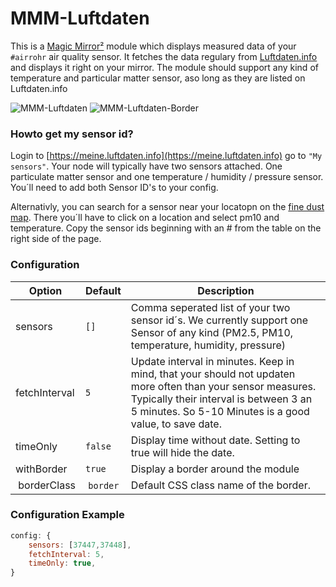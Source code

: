 # MMM-Luftdaten

This is a [Magic Mirror²](https://magicmirror.builders/) module which displays measured data of your `#airrohr` air quality sensor. It fetches the data regulary from [Luftdaten.info](https://luftdaten.info/) and displays it right on your mirror. The module should support any kind of temperature and particular matter sensor, aso long as they are listed on Luftdaten.info

![MMM-Luftdaten](/screenshot/mmm-luftdaten.png) ![MMM-Luftdaten-Border](/screenshot/mmm-luftdaten-border.png)

### Howto get my sensor id?

Login to [https://meine.luftdaten.info](https://meine.luftdaten.info) go to `"My sensors"`.
Your node will typically have two sensors attached. One particulate matter sensor and one temperature / humidity / pressure sensor. You´ll need to add both Sensor ID's to your config.

Alternativly, you can search for a sensor near your locatopn on the [fine dust map](https://maps.luftdaten.info/). There you´ll have to click on a location and select pm10 and temperature. Copy the sensor ids beginning with an # from the table on the right side of the page.

### Configuration

| Option      | Default         | Description
| ------------|---------------- | -----------
| sensors | `[]` | Comma seperated list of your two sensor id´s. We currently support one Sensor of any kind (PM2.5, PM10, temperature, humidity, pressure)
| fetchInterval | `5` | Update interval in minutes. Keep in mind, that your should not updaten more often than your sensor measures. Typically their interval is between 3 an 5 minutes. So 5-10 Minutes is a good value, to save date.
| timeOnly | `false` | Display time without date. Setting to true will hide the date.
| withBorder | `true` | Display a border around the module
| borderClass | `border` | Default CSS class name of the border.

### Configuration Example
````javascript
config: {
	sensors: [37447,37448],
	fetchInterval: 5,
	timeOnly: true,
}
````
